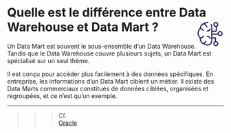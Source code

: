 # **Quelle est le différence entre Data Warehouse et Data Mart ?** <a href="../../"><img src="../../assets/bi.svg" alt="Business intelligence" align="right" height="64px"></a>
Un Data Mart est souvent le sous-ensemble d’un Data Warehouse. Tandis que le Data Warehouse couvre plusieurs sujets, un Data Mart est spécialisé sur un seul thème.

Il est conçu pour accéder plus facilement à des données spécifiques. En entreprise, les informations d’un Data Mart ciblent un métier. Il existe des Data Marts commerciaux constitués de données ciblées, organisées et regroupées, et ce n’est qu’un exemple.

___
>>> Cf.  
[Oracle](https://www.oracle.com/fr/database/data-warehouse-definition/#:~:text=Un%20Data%20Warehouse%20est%20une,pour%20une%20meilleure%20business%20intelligence.)